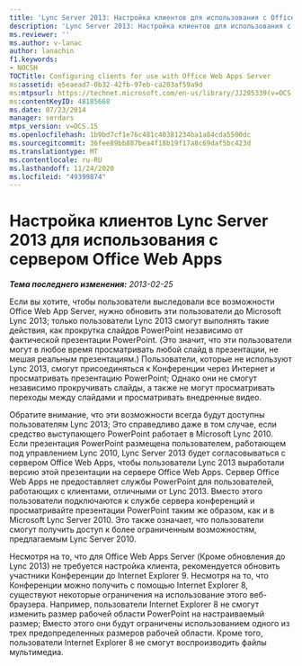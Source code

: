 ```yaml
---
title: 'Lync Server 2013: Настройка клиентов для использования с Office Web Apps Server'
description: 'Lync Server 2013: Настройка клиентов для использования с сервером Office Web Apps.'
ms.reviewer: ''
ms.author: v-lanac
author: lanachin
f1.keywords:
- NOCSH
TOCTitle: Configuring clients for use with Office Web Apps Server
ms:assetid: e5eaead7-0b32-42fb-97eb-ca203af59a9d
ms:mtpsurl: https://technet.microsoft.com/en-us/library/JJ205339(v=OCS.15)
ms:contentKeyID: 48185668
ms.date: 07/23/2014
manager: serdars
mtps_version: v=OCS.15
ms.openlocfilehash: 1b9bd7cf1e76c481c40381234ba1a84cda5500dc
ms.sourcegitcommit: 36fee89bb887bea4f18b19f17a8c69daf5bc423d
ms.translationtype: MT
ms.contentlocale: ru-RU
ms.lasthandoff: 11/24/2020
ms.locfileid: "49399874"
---
```

# <a name="configuring-clients-of-lync-server-2013-for-use-with-office-web-apps-server"></a>Настройка клиентов Lync Server 2013 для использования с сервером Office Web Apps

<div data-xmlns="http://www.w3.org/1999/xhtml">

<div class="topic" data-xmlns="http://www.w3.org/1999/xhtml" data-msxsl="urn:schemas-microsoft-com:xslt" data-cs="https://msdn.microsoft.com/">

<div data-asp="https://msdn2.microsoft.com/asp">



</div>

<div id="mainSection">

<div id="mainBody">

<span> </span>

_**Тема последнего изменения:** 2013-02-25_

Если вы хотите, чтобы пользователи выследовали все возможности Office Web App Server, нужно обновить эти пользователи до Microsoft Lync 2013; только пользователи Lync 2013 смогут выполнять такие действия, как прокрутка слайдов PowerPoint независимо от фактической презентации PowerPoint. (Это значит, что эти пользователи могут в любое время просматривать любой слайд в презентации, не мешая реальным презентациям.) Пользователи, которые не используют Lync 2013, смогут присоединяться к Конференции через Интернет и просматривать презентацию PowerPoint; Однако они не смогут независимо прокручивать слайды, а также не могут просматривать переходы между слайдами и просматривать внедренные видео.

Обратите внимание, что эти возможности всегда будут доступны пользователям Lync 2013; Это справедливо даже в том случае, если средство выступающего PowerPoint работает в Microsoft Lync 2010. Если презентация PowerPoint размещена пользователем, работающем под управлением Lync 2010, Lync Server 2013 будет согласовываться с сервером Office Web Apps, чтобы пользователи Lync 2013 выработали версию этой презентации на сервере Office Web Apps. Сервер Office Web Apps не предоставляет службы PowerPoint для пользователей, работающих с клиентами, отличными от Lync 2013. Вместо этого пользователи подключаются к службе сервера конференций и просматривайте презентации PowerPoint таким же образом, как и в Microsoft Lync Server 2010. Это также означает, что пользователи смогут получить доступ к более ограниченным возможностям, предлагаемым Lync Server 2010.

Несмотря на то, что для Office Web Apps Server (Кроме обновления до Lync 2013) не требуется настройка клиента, рекомендуется обновить участники Конференции до Internet Explorer 9. Несмотря на то, что Конференции можно получить с помощью Internet Explorer 8, существуют некоторые ограничения на использование этого веб-браузера. Например, пользователи Internet Explorer 8 не смогут изменить размер рабочей области PowerPoint на настраиваемый размер; Вместо этого они будут ограничены использованием одного из трех предопределенных размеров рабочей области. Кроме того, пользователи Internet Explorer 8 не смогут воспроизводить файлы мультимедиа.

</div>

<span> </span>

</div>

</div>

</div>

